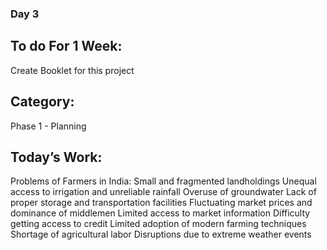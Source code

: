 ### Day 3

## To do For 1 Week:
Create Booklet for this project

## Category: 
Phase 1 - Planning


## Today’s Work:

Problems of Farmers in India:
Small and fragmented landholdings
Unequal access to irrigation and unreliable rainfall
Overuse of groundwater
Lack of proper storage and transportation facilities
Fluctuating market prices and dominance of middlemen
Limited access to market information
Difficulty getting access to credit
Limited adoption of modern farming techniques
Shortage of agricultural labor
Disruptions due to extreme weather events


